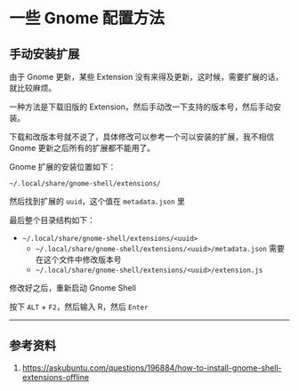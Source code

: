 # 一些 Gnome 配置方法

[annotation]: [id] (5c153b7a-3c51-4e0a-b846-22a77714b3d3)
[annotation]: [status] (public)
[annotation]: [create_time] (2021-05-02 12:59:28)
[annotation]: [category] (计算机技术)
[annotation]: [tags] (Linux|Gnome)
[annotation]: [comments] (false)
[annotation]: [url] (http://blog.ccyg.studio/article/5c153b7a-3c51-4e0a-b846-22a77714b3d3)

## 手动安装扩展

由于 Gnome 更新，某些 Extension 没有来得及更新，这时候，需要扩展的话，就比较麻烦。

一种方法是下载旧版的 Extension，然后手动改一下支持的版本号，然后手动安装。

下载和改版本号就不说了，具体修改可以参考一个可以安装的扩展，我不相信 Gnome 更新之后所有的扩展都不能用了。

Gnome 扩展的安装位置如下：

```text
~/.local/share/gnome-shell/extensions/
```

然后找到扩展的 `uuid`，这个值在 `metadata.json` 里

最后整个目录结构如下：

- `~/.local/share/gnome-shell/extensions/<uuid>`
    - `~/.local/share/gnome-shell/extensions/<uuid>/metadata.json`
        需要在这个文件中修改版本号
    - `~/.local/share/gnome-shell/extensions/<uuid>/extension.js`

修改好之后，重新启动 Gnome Shell

按下 `ALT` + `F2`，然后输入 R，然后 `Enter`

---

## 参考资料

1. <https://askubuntu.com/questions/196884/how-to-install-gnome-shell-extensions-offline>